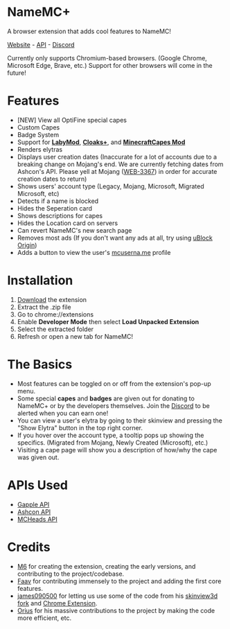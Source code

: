 # NameMC+
A browser extension that adds cool features to NameMC!

[Website](https://namemc.plus) - [API](https://api.namemc.plus) - [Discord](https://namemc.plus/discord)

Currently only supports Chromium-based browsers. (Google Chrome, Microsoft Edge, Brave, etc.)
Support for other browsers will come in the future!

# Features

- [NEW] View all OptiFine special capes
- Custom Capes
- Badge System
- Support for __[LabyMod](https://labymod.net)__, __[Cloaks+](https://cloaksplus.com)__, and __[MinecraftCapes Mod](https://minecraftcapes.net)__
- Renders elytras
- Displays user creation dates (Inaccurate for a lot of accounts due to a breaking change on Mojang's end. We are currently fetching dates from Ashcon's API. Please yell at Mojang ([WEB-3367](https://bugs.mojang.com/browse/WEB-3367)) in order for accurate creation dates to return)
- Shows users' account type (Legacy, Mojang, Microsoft, Migrated Microsoft, etc)
- Detects if a name is blocked
- Hides the Seperation card
- Shows descriptions for capes
- Hides the Location card on servers
- Can revert NameMC's new search page
- Removes most ads (If you don't want any ads at all, try using [uBlock Origin](https://ublockorigin.com))
- Adds a button to view the user's [mcuserna.me](https://mcuserna.me) profile

# Installation

1. [Download](https://github.com/NameMCPlus/NameMCplus/archive/refs/heads/main.zip) the extension
2. Extract the .zip file
3. Go to chrome://extensions
4. Enable __Developer Mode__ then select __Load Unpacked Extension__
5. Select the extracted folder
6. Refresh or open a new tab for NameMC!

# The Basics

- Most features can be toggled on or off from the extension's pop-up menu.
- Some special __capes__ and __badges__ are given out for donating to NameMC+ or by the developers themselves. Join the [Discord](https://discord.gg/ZwxFpPTpjt) to be alerted when you can earn one!
- You can view a user's elytra by going to their skinview and pressing the "Show Elytra" button in the top right corner.
- If you hover over the account type, a tooltip pops up showing the specifics. (Migrated from Mojang, Newly Created (Microsoft), etc.)
- Visiting a cape page will show you a description of how/why the cape was given out.

# APIs Used

- [Gapple API](https://api.gapple.pw/)
- [Ashcon API](https://github.com/Electroid/mojang-api)
- [MCHeads API](https://www.mc-heads.net/)

# Credits

- [M6](https://github.com/m6yo) for creating the extension, creating the early versions, and contributing to the project/codebase.
- [Faav](https://github.com/withdrew) for contributing immensely to the project and adding the first core features. 
- [james090500](https://github.com/james090500) for letting us use some of the code from his [skinview3d fork](https://github.com/james090500/skinview3d) and [Chrome Extension](https://github.com/james090500/minecraftcapes-for-namemc).
- [Orius](https://github.com/ItsOrius) for his massive contributions to the project by making the code more efficient, etc.
